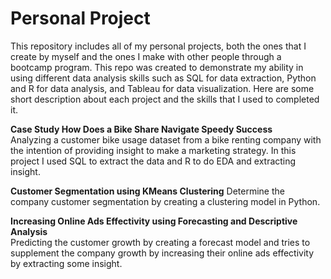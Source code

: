 # Personal Project
This repository includes all of my personal projects, both the ones that I create by myself and the ones I make with other people through a bootcamp program.
This repo was created to demonstrate my ability in using different data analysis skills such as SQL for data extraction, Python and R for data analysis, 
and Tableau for data visualization. Here are some short description about each project and the skills that I used to completed it.

**Case Study How Does a Bike Share Navigate Speedy Success**  
Analyzing a customer bike usage dataset from a bike renting company with the intention of providing insight to make a marketing strategy.
In this project I used SQL to extract the data and R to do EDA and extracting insight.

**Customer Segmentation using KMeans Clustering**
Determine the company customer segmentation by creating a clustering model in Python.

**Increasing Online Ads Effectivity using Forecasting and Descriptive Analysis**  
Predicting the customer growth by creating a forecast model and tries to supplement the company growth by increasing their online ads effectivity by extracting 
some insight.
